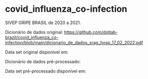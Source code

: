 # covid_influenza_co-infection

SIVEP GRIPE BRASIL de 2020 a 2021. 

Dicionário de dados original: https://github.com/dotlab-brazil/covid_influenza_co-infection/blob/main/dicionario_de_dados_srag_hosp_17_02_2022.pdf

Data set original disponível em:

Dicionário de dados pré-processado:

Data set pré-processado disponível em:
